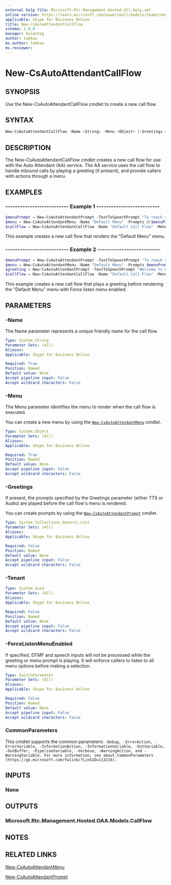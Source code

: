 ```yaml
---
external help file: Microsoft.Rtc.Management.Hosted.dll-help.xml
online version: https://learn.microsoft.com/powershell/module/teams/new-csautoattendantcallflow
applicable: Skype for Business Online
title: New-CsAutoAttendantCallFlow
schema: 2.0.0
manager: bulenteg
author: tomkau
ms.author: tomkau
ms.reviewer:
---
```


# New-CsAutoAttendantCallFlow

## SYNOPSIS
Use the New-CsAutoAttendantCallFlow cmdlet to create a new call flow.

## SYNTAX

```powershell
New-CsAutoAttendantCallFlow -Name <String> -Menu <Object> [-Greetings <List>] [-Tenant <Guid>] [-ForceListenMenuEnabled] [<CommonParameters>]
```

## DESCRIPTION
The New-CsAutoAttendantCallFlow cmdlet creates a new call flow for use with the Auto Attendant (AA) service. The AA service uses the call flow to handle inbound calls by playing a greeting (if present), and provide callers with actions through a menu.


## EXAMPLES

### -------------------------- Example 1 --------------------------
```powershell
$menuPrompt = New-CsAutoAttendantPrompt -TextToSpeechPrompt "To reach your party by name, enter it now, followed by the pound sign."
$menu = New-CsAutoAttendantMenu -Name "Default Menu" -Prompts @($menuPrompt) -EnableDialByName
$callFlow = New-CsAutoAttendantCallFlow -Name "Default Call Flow" -Menu $menu
```

This example creates a new call flow that renders the "Default Menu" menu.

### -------------------------- Example 2 --------------------------
```powershell
$menuPrompt = New-CsAutoAttendantPrompt -TextToSpeechPrompt "To reach your party by name, enter it now, followed by the pound sign."
$menu = New-CsAutoAttendantMenu -Name "Default Menu" -Prompts $menuPrompt -EnableDialByName
$greeting = New-CsAutoAttendantPrompt -TextToSpeechPrompt "Welcome to Contoso!"
$callFlow = New-CsAutoAttendantCallFlow -Name "Default Call Flow" -Menu $menu -Greetings $greeting -ForceListenMenuEnabled
```

This example creates a new call flow that plays a greeting before rendering the "Default Menu" menu with Force listen menu enabled.

## PARAMETERS

### -Name
The Name parameter represents a unique friendly name for the call flow.

```yaml
Type: System.String
Parameter Sets: (All)
Aliases:
Applicable: Skype for Business Online

Required: True
Position: Named
Default value: None
Accept pipeline input: False
Accept wildcard characters: False
```

### -Menu
The Menu parameter identifies the menu to render when the call flow is executed.

You can create a new menu by using the [`New-CsAutoAttendantMenu`](New-CsAutoAttendantMenu.md) cmdlet.


```yaml
Type: System.Object
Parameter Sets: (All)
Aliases:
Applicable: Skype for Business Online

Required: True
Position: Named
Default value: None
Accept pipeline input: False
Accept wildcard characters: False
```

### -Greetings
If present, the prompts specified by the Greetings parameter (either TTS or Audio) are played before the call flow's menu is rendered.

You can create prompts by using the [`New-CsAutoAttendantPrompt`](New-CsAutoAttendantPrompt.md) cmdlet.


```yaml
Type: System.Collections.Generic.List
Parameter Sets: (All)
Aliases:
Applicable: Skype for Business Online

Required: False
Position: Named
Default value: None
Accept pipeline input: False
Accept wildcard characters: False
```

### -Tenant

```yaml
Type: System.Guid
Parameter Sets: (All)
Aliases:
Applicable: Skype for Business Online

Required: False
Position: Named
Default value: None
Accept pipeline input: False
Accept wildcard characters: False
```

### -ForceListenMenuEnabled

If specified, DTMF and speech inputs will not be processed while the greeting or menu prompt is playing. It will enforce callers to listen to all menu options before making a selection.

```yaml
Type: SwitchParameter
Parameter Sets: (All)
Aliases:
Applicable: Skype for Business Online

Required: False
Position: Named
Default value: None
Accept pipeline input: False
Accept wildcard characters: False
```

### CommonParameters
This cmdlet supports the common parameters: `-Debug, -ErrorAction, -ErrorVariable, -InformationAction, -InformationVariable, -OutVariable, -OutBuffer, -PipelineVariable, -Verbose, -WarningAction, and -WarningVariable. For more information, see about_CommonParameters (https://go.microsoft.com/fwlink/?LinkID=113216).`

## INPUTS

### None


## OUTPUTS

### Microsoft.Rtc.Management.Hosted.OAA.Models.CallFlow


## NOTES

## RELATED LINKS

[New-CsAutoAttendantMenu](New-CsAutoAttendantMenu.md)

[New-CsAutoAttendantPrompt](New-CsAutoAttendantPrompt.md)
